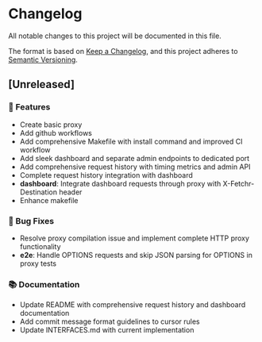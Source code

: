 # Changelog

All notable changes to this project will be documented in this file.

The format is based on [Keep a Changelog](https://keepachangelog.com/en/1.0.0/),
and this project adheres to [Semantic Versioning](https://semver.org/spec/v2.0.0.html).

## [Unreleased]

### 🚀 Features
- Create basic proxy
- Add github workflows
- Add comprehensive Makefile with install command and improved CI workflow
- Add sleek dashboard and separate admin endpoints to dedicated port
- Add comprehensive request history with timing metrics and admin API
- Complete request history integration with dashboard
- **dashboard**: Integrate dashboard requests through proxy with X-Fetchr-Destination header
- Enhance makefile


### 🐛 Bug Fixes
- Resolve proxy compilation issue and implement complete HTTP proxy functionality
- **e2e**: Handle OPTIONS requests and skip JSON parsing for OPTIONS in proxy tests


### 📚 Documentation
- Update README with comprehensive request history and dashboard documentation
- Add commit message format guidelines to cursor rules
- Update INTERFACES.md with current implementation


<!-- generated by git-cliff -->
